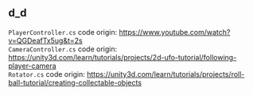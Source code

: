 ﻿## d_d

 `PlayerController.cs` code origin: https://www.youtube.com/watch?v=QGDeafTx5ug&t=2s  
 `CameraController.cs` code origin: https://unity3d.com/learn/tutorials/projects/2d-ufo-tutorial/following-player-camera  
 `Rotator.cs` code origin: https://unity3d.com/learn/tutorials/projects/roll-ball-tutorial/creating-collectable-objects